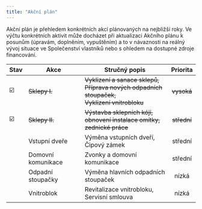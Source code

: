 ```yaml
---
title: "Akční plán"
---
```


Akční plán je přehledem konkrétních akcí plánovaných na nejbližší roky. Ve výčtu konkrétních aktivit může docházet při aktualizaci Akčního plánu k posunům (úpravám, doplněním, vypuštěním) a to v návaznosti na reálný vývoj situace ve Společenství vlastníků nebo s ohledem na dostupné zdroje financování.

| Stav | Akce | Stručný popis | Priorita |
| --- | --- | --- | :---: |
| :ballot_box_with_check: | ~~Sklepy I.~~ | ~~Vyklizení a sanace sklepů,<br /> Příprava nových odpadních stoupaček,<br /> Vyklizení vnitrobloku~~ | ~~vysoká~~ |
| :ballot_box_with_check: | ~~Sklepy II.~~ | ~~Výstavba sklepních kójí,<br /> obnovení instalace omítky,<br /> zednické práce~~ | ~~střední~~ |
| | Vstupní dveře | Výměna vstupních dveří,<br /> Čipový zámek | střední |
| | Domovní komunikace | Zvonky a domovní komunikace | střední |
| | Odpadní stoupačky | Výměna hlavních odpadních stoupaček | nízká |
| | Vnitroblok | Revitalizace vnitrobloku,<br /> Servisní smlouva | nízká |
